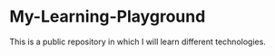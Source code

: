 My-Learning-Playground
======================

This is a public repository in which I will learn different technologies. 
